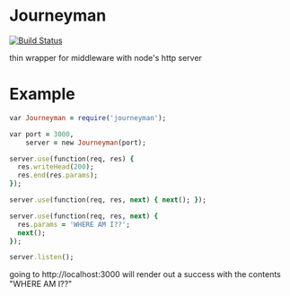 Journeyman
=======

[![Build Status](https://travis-ci.org/bthesorceror/journeyman.png?branch=master)](https://travis-ci.org/bthesorceror/journeyman)

thin wrapper for middleware with node's http server

Example
==============================

```ruby
var Journeyman = require('journeyman');

var port = 3000,
    server = new Journeyman(port);

server.use(function(req, res) {
  res.writeHead(200);
  res.end(res.params);
});

server.use(function(req, res, next) { next(); });

server.use(function(req, res, next) {
  res.params = 'WHERE AM I??';
  next();
});

server.listen();
```

going to http://localhost:3000 will render out a success with the contents "WHERE AM I??"

